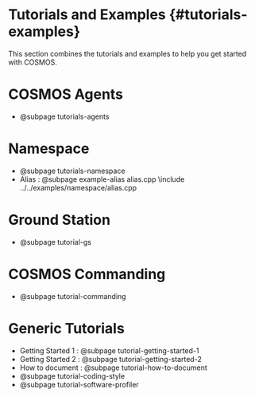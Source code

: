 # Tutorials and Examples {#tutorials-examples} 

This section combines the tutorials and examples to help you get started with COSMOS.

# COSMOS Agents

* @subpage tutorials-agents

# Namespace

* @subpage tutorials-namespace
* Alias : @subpage example-alias alias.cpp
\include ../../examples/namespace/alias.cpp

# Ground Station

* @subpage tutorial-gs

# COSMOS Commanding
* @subpage tutorial-commanding

# Generic Tutorials
* Getting Started 1 : @subpage tutorial-getting-started-1
* Getting Started 2 : @subpage tutorial-getting-started-2
* How to document : @subpage tutorial-how-to-document
* @subpage tutorial-coding-style
* @subpage tutorial-software-profiler

